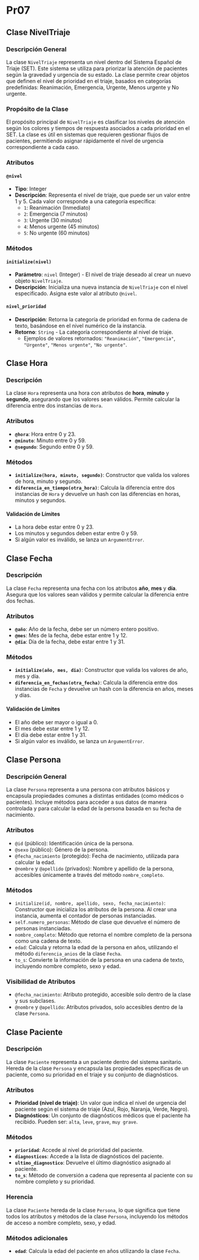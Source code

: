 # Pr07
 

## Clase NivelTriaje

### Descripción General

La clase `NivelTriaje` representa un nivel dentro del Sistema Español de Triaje (SET). Este sistema se utiliza para priorizar la atención de pacientes según la gravedad y urgencia de su estado. La clase permite crear objetos que definen el nivel de prioridad en el triaje, basados en categorías predefinidas: Reanimación, Emergencia, Urgente, Menos urgente y No urgente.

### Propósito de la Clase

El propósito principal de `NivelTriaje` es clasificar los niveles de atención según los colores y tiempos de respuesta asociados a cada prioridad en el SET. La clase es útil en sistemas que requieren gestionar flujos de pacientes, permitiendo asignar rápidamente el nivel de urgencia correspondiente a cada caso.

### Atributos

#### `@nivel`

- **Tipo**: Integer
- **Descripción**: Representa el nivel de triaje, que puede ser un valor entre 1 y 5. Cada valor corresponde a una categoría específica:
  - `1`: Reanimación (Inmediato)
  - `2`: Emergencia (7 minutos)
  - `3`: Urgente (30 minutos)
  - `4`: Menos urgente (45 minutos)
  - `5`: No urgente (60 minutos)

### Métodos

#### `initialize(nivel)`

- **Parámetro**: `nivel` (Integer) - El nivel de triaje deseado al crear un nuevo objeto `NivelTriaje`.
- **Descripción**: Inicializa una nueva instancia de `NivelTriaje` con el nivel especificado. Asigna este valor al atributo `@nivel`.

#### `nivel_prioridad`

- **Descripción**: Retorna la categoría de prioridad en forma de cadena de texto, basándose en el nivel numérico de la instancia.
- **Retorno**: `String` - La categoría correspondiente al nivel de triaje.
  - Ejemplos de valores retornados: `"Reanimación"`, `"Emergencia"`, `"Urgente"`, `"Menos urgente"`, `"No urgente"`.


## Clase Hora


### Descripción

La clase `Hora` representa una hora con atributos de **hora**, **minuto** y **segundo**, asegurando que los valores sean válidos. Permite calcular la diferencia entre dos instancias de `Hora`.

### Atributos

- **`@hora`**: Hora entre 0 y 23.
- **`@minuto`**: Minuto entre 0 y 59.
- **`@segundo`**: Segundo entre 0 y 59.

### Métodos

- **`initialize(hora, minuto, segundo)`**: Constructor que valida los valores de hora, minuto y segundo.
- **`diferencia_en_tiempo(otra_hora)`**: Calcula la diferencia entre dos instancias de `Hora` y devuelve un hash con las diferencias en horas, minutos y segundos.

#### Validación de Límites

- La hora debe estar entre 0 y 23.
- Los minutos y segundos deben estar entre 0 y 59.
- Si algún valor es inválido, se lanza un `ArgumentError`.

## Clase Fecha

### Descripción

La clase `Fecha` representa una fecha con los atributos **año**, **mes** y **día**. Asegura que los valores sean válidos y permite calcular la diferencia entre dos fechas.

### Atributos

- **`@año`**: Año de la fecha, debe ser un número entero positivo.
- **`@mes`**: Mes de la fecha, debe estar entre 1 y 12.
- **`@dia`**: Día de la fecha, debe estar entre 1 y 31.

### Métodos

- **`initialize(año, mes, dia)`**: Constructor que valida los valores de año, mes y día.
- **`diferencia_en_fechas(otra_fecha)`**: Calcula la diferencia entre dos instancias de `Fecha` y devuelve un hash con la diferencia en años, meses y días.

#### Validación de Límites

- El año debe ser mayor o igual a 0.
- El mes debe estar entre 1 y 12.
- El día debe estar entre 1 y 31.
- Si algún valor es inválido, se lanza un `ArgumentError`.


## Clase Persona

### Descripción General

La clase `Persona` representa a una persona con atributos básicos y encapsula propiedades comunes a distintas entidades (como médicos o pacientes). Incluye métodos para acceder a sus datos de manera controlada y para calcular la edad de la persona basada en su fecha de nacimiento.

### Atributos

- `@id` (público): Identificación única de la persona.
- `@sexo` (público): Género de la persona.
- `@fecha_nacimiento` (protegido): Fecha de nacimiento, utilizada para calcular la edad.
- `@nombre` y `@apellido` (privados): Nombre y apellido de la persona, accesibles únicamente a través del método `nombre_completo`.

### Métodos

- `initialize(id, nombre, apellido, sexo, fecha_nacimiento)`: Constructor que inicializa los atributos de la persona. Al crear una instancia, aumenta el contador de personas instanciadas.
- `self.numero_personas`: Método de clase que devuelve el número de personas instanciadas.
- `nombre_completo`: Método que retorna el nombre completo de la persona como una cadena de texto.
- `edad`: Calcula y retorna la edad de la persona en años, utilizando el método `diferencia_anios` de la clase `Fecha`.
- `to_s`: Convierte la información de la persona en una cadena de texto, incluyendo nombre completo, sexo y edad.

### Visibilidad de Atributos

- `@fecha_nacimiento`: Atributo protegido, accesible solo dentro de la clase y sus subclases.
- `@nombre` y `@apellido`: Atributos privados, solo accesibles dentro de la clase `Persona`.


## Clase Paciente

### Descripción
La clase `Paciente` representa a un paciente dentro del sistema sanitario. Hereda de la clase `Persona` y encapsula las propiedades específicas de un paciente, como su prioridad en el triaje y su conjunto de diagnósticos.

### Atributos
- **Prioridad (nivel de triaje)**: Un valor que indica el nivel de urgencia del paciente según el sistema de triaje (Azul, Rojo, Naranja, Verde, Negro).
- **Diagnósticos**: Un conjunto de diagnósticos médicos que el paciente ha recibido. Pueden ser: `alta`, `leve`, `grave`, `muy grave`.

### Métodos
- **`prioridad`**: Accede al nivel de prioridad del paciente.
- **`diagnosticos`**: Accede a la lista de diagnósticos del paciente.
- **`ultimo_diagnostico`**: Devuelve el último diagnóstico asignado al paciente.
- **`to_s`**: Método de conversión a cadena que representa al paciente con su nombre completo y su prioridad.
  
### Herencia
La clase `Paciente` hereda de la clase `Persona`, lo que significa que tiene todos los atributos y métodos de la clase `Persona`, incluyendo los métodos de acceso a nombre completo, sexo, y edad.

### Métodos adicionales
- **`edad`**: Calcula la edad del paciente en años utilizando la clase `Fecha`.